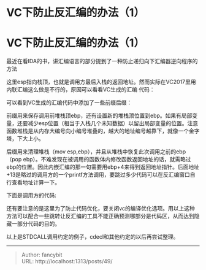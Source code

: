 # VC下防止反汇编的办法（1）

<div class="header"><h1 class="single-title animate__animated animate__pulse animate__faster">VC下防止反汇编的办法（1）</h1></div>

<div class="content" id="content"><p>最近在看IDA的书，讲汇编语言的部分提到了一种防止递归向下汇编器逆向程序的方法</p><!-- raw HTML omitted --><p>这里esp指向栈顶，也就是调用方最后入栈的返回地址。然而实际在VC2017里用内联汇编这么做是不行的，原因可以看看VC生成的汇编 代码：</p><p></p><!-- raw HTML omitted --><!-- raw HTML omitted --><p>可以看到VC生成的汇编代码中添加了一些前缀后缀：</p><p>前缀用来保存调用前堆栈顶ebp，还有设置新的堆栈顶位置到ebp。如果有局部变量，还要减少esp位置（相当于入栈几个未知数据）以留出局部变量的位置。注意函数堆栈是从内存大编号向小编号堆叠的，越大的地址编号越靠下，就像一个金字塔，下大上小。</p><p>后缀用来清理堆栈（mov esp,ebp），并且从堆栈中恢复此次调用之前的ebp（pop ebp）。不难发现在被调用的函数体内修改函数返回地址的话，就需略过ebp的位置。因此内嵌汇编的那一句需要用ebp+4来得到返回地址指针。后面地址+13是略过的调用方的一个printf方法调用，要跳过多少代码可以在反汇编窗口自行查看地址计算一下。</p><p>下面是调用方的代码:</p><!-- raw HTML omitted --><!-- raw HTML omitted --><p></p><p>还有要注意的是这里为了防止代码优化，要关闭vc的编译优化选项。用以上这种方法可以配合一些跳转让反汇编的工具不能正确预测哪部分是代码区，从而达到隐藏一部分代码的目的。</p><p>以上是STDCALL调用约定的例子，cdecl和其他约定的以后再尝试整理。</p><!-- raw HTML omitted --></div>



---

> Author: fancybit  
> URL: http://localhost:1313/posts/49/  

